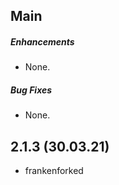 ## Main

##### Enhancements

* None.

##### Bug Fixes
* None.

## 2.1.3 (30.03.21)

* frankenforked
